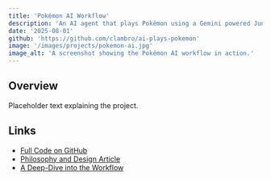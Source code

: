 ```yaml
---
title: 'Pokémon AI Workflow'
description: 'An AI agent that plays Pokémon using a Gemini powered Junjo workflow.'
date: '2025-08-01'
github: 'https://github.com/clambro/ai-plays-pokemon'
image: '/images/projects/pokemon-ai.jpg'
image_alt: 'A screenshot showing the Pokémon AI workflow in action.'
---
```


## Overview

Placeholder text explaining the project.

## Links

- [Full Code on GitHub](https://github.com/clambro/ai-plays-pokemon)
- [Philosophy and Design Article](https://github.com/clambro/ai-plays-pokemon/blob/main/docs/philosophy.md)
- [A Deep-Dive into the Workflow](https://github.com/clambro/ai-plays-pokemon/blob/main/docs/workflow.md)
